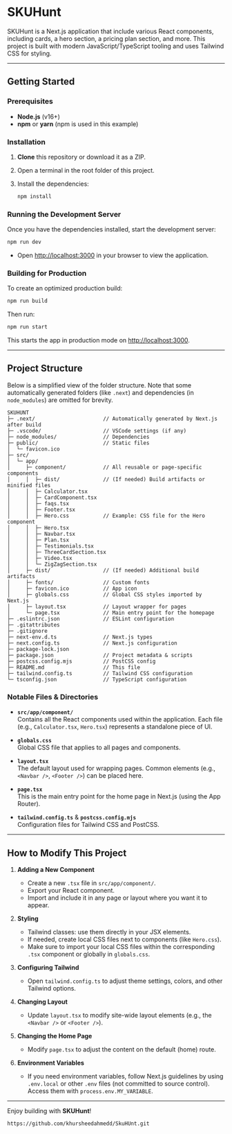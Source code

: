 # SKUHunt

SKUHunt is a Next.js application that include various React components, including cards, a hero section, a pricing plan section, and more. This project is built with modern JavaScript/TypeScript tooling and uses Tailwind CSS for styling.

---

## Getting Started

### Prerequisites

- **Node.js** (v16+)
- **npm** or **yarn** (npm is used in this example)

### Installation

1. **Clone** this repository or download it as a ZIP.
2. Open a terminal in the root folder of this project.
3. Install the dependencies:

   ```bash
   npm install
   ```

### Running the Development Server

Once you have the dependencies installed, start the development server:

```bash
npm run dev
```

- Open [http://localhost:3000](http://localhost:3000) in your browser to view the application.

### Building for Production

To create an optimized production build:

```bash
npm run build
```

Then run:

```bash
npm run start
```

This starts the app in production mode on [http://localhost:3000](http://localhost:3000).

---

## Project Structure

Below is a simplified view of the folder structure. Note that some automatically generated folders (like `.next`) and dependencies (in `node_modules`) are omitted for brevity.

```
SKUHUNT
├─ .next/                      // Automatically generated by Next.js after build
├─ .vscode/                    // VSCode settings (if any)
├─ node_modules/               // Dependencies
├─ public/                     // Static files
│  └─ favicon.ico
├─ src/
│  └─ app/
│     ├─ component/            // All reusable or page-specific components
│     │  ├─ dist/              // (If needed) Build artifacts or minified files
│     │  ├─ Calculator.tsx
│     │  ├─ CardComponent.tsx
│     │  ├─ faqs.tsx
│     │  ├─ Footer.tsx
│     │  ├─ Hero.css           // Example: CSS file for the Hero component
│     │  ├─ Hero.tsx
│     │  ├─ Navbar.tsx
│     │  ├─ Plan.tsx
│     │  ├─ Testimonials.tsx
│     │  ├─ ThreeCardSection.tsx
│     │  ├─ Video.tsx
│     │  └─ ZigZagSection.tsx
│     ├─ dist/                 // (If needed) Additional build artifacts
│     ├─ fonts/                // Custom fonts
│     ├─ favicon.ico           // App icon
│     ├─ globals.css           // Global CSS styles imported by Next.js
│     ├─ layout.tsx            // Layout wrapper for pages
│     └─ page.tsx              // Main entry point for the homepage
├─ .eslintrc.json              // ESLint configuration
├─ .gitattributes
├─ .gitignore
├─ next-env.d.ts               // Next.js types
├─ next.config.ts              // Next.js configuration
├─ package-lock.json
├─ package.json                // Project metadata & scripts
├─ postcss.config.mjs          // PostCSS config
├─ README.md                   // This file
├─ tailwind.config.ts          // Tailwind CSS configuration
└─ tsconfig.json               // TypeScript configuration
```

### Notable Files & Directories

- **`src/app/component/`**  
  Contains all the React components used within the application. Each file (e.g., `Calculator.tsx`, `Hero.tsx`) represents a standalone piece of UI.

- **`globals.css`**  
  Global CSS file that applies to all pages and components.

- **`layout.tsx`**  
  The default layout used for wrapping pages. Common elements (e.g., `<Navbar />`, `<Footer />`) can be placed here.

- **`page.tsx`**  
  This is the main entry point for the home page in Next.js (using the App Router).

- **`tailwind.config.ts`** & **`postcss.config.mjs`**  
  Configuration files for Tailwind CSS and PostCSS.

---

## How to Modify This Project

1. **Adding a New Component**

   - Create a new `.tsx` file in `src/app/component/`.
   - Export your React component.
   - Import and include it in any page or layout where you want it to appear.

2. **Styling**

   - Tailwind classes: use them directly in your JSX elements.
   - If needed, create local CSS files next to components (like `Hero.css`).
   - Make sure to import your local CSS files within the corresponding `.tsx` component or globally in `globals.css`.

3. **Configuring Tailwind**

   - Open `tailwind.config.ts` to adjust theme settings, colors, and other Tailwind options.

4. **Changing Layout**

   - Update `layout.tsx` to modify site-wide layout elements (e.g., the `<Navbar />` or `<Footer />`).

5. **Changing the Home Page**

   - Modify `page.tsx` to adjust the content on the default (home) route.

6. **Environment Variables**
   - If you need environment variables, follow Next.js guidelines by using `.env.local` or other `.env` files (not committed to source control). Access them with `process.env.MY_VARIABLE`.

---

Enjoy building with **SKUHunt**!

```
https://github.com/khursheedahmedd/SkuHUnt.git

```
